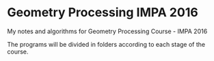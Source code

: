 # Geometry Processing IMPA 2016
My notes and algorithms for Geometry Processing Course - IMPA 2016

The programs will be divided in folders according to each stage of the course.
